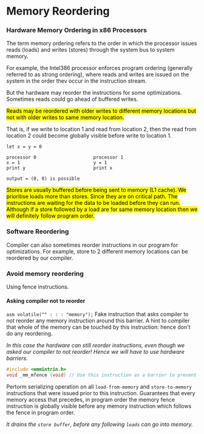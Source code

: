 # Memory Reordering

### Hardware Memory Ordering in x86 Processors

The term memory ordering refers to the order in which the processor issues 
reads (loads) and writes (stores) through the system bus to system memory.

For example, the Intel386 processor enforces program ordering 
(generally referred to as strong ordering), where reads and writes are issued 
on the system in the order thev occur in the instruction stream.

But the hardware may reorder the instructions for some optimizations. Sometimes
reads could go ahead of buffered writes.

<mark> Reads may be reordered with older writes to different memory locations 
but not with older writes to same memory location.</mark>

That is, if we write to location 1 and read from location 2, then the read from
location 2 could become globally visible before write to location 1.

```
let x = y = 0

processor 0                     processor 1
x = 1                           y = 1
print y                         print x

output = (0, 0) is possible
```

<mark> Stores are usually buffered before being sent to memory (L1 cache). We 
prioritise loads more than stores. Since they are on critical path. The instructions
are waiting for the data to be loaded before they can run. 
Although if a store followed by a load are for same memory location then we will
definitely follow program order.</mark>

### Software Reordering
Compiler can also sometimes reorder instructions in our program for optimizations.
For example, store to 2 different memory locations can be reordered by our
compiler.

### Avoid memory reordering
Using fence instructions. 

#### Asking compiler not to reorder
`asm volatile("" : : : "memory");` Fake instruction that asks compiler to not
reorder any memory instruction around this barrier. A hint to compiler that 
whole of the memory can be touched by this instruction: hence don't do any
reordering. 

*In this case the hardware can still reorder instructions, even though we asked
our compiler to not reorder! Hence we will have to use hardware barriers.*

```cpp
#include <emmintrin.h>
void _mm_mfence (void) // Use this instruction as a barrier to prevent re-ordering in the hardware!
```

Pertorm serializing operation on all `load-from-memory` and `store-to-memory` 
instructions that were issued prior to this instruction. 
Guarantees that every memory access that precedes, in program order the memory 
fence instruction is globally visible before any memory instruction which 
follows the fence in program order.

*It drains the `store buffer`, before any following `loads` can go into memory.*




